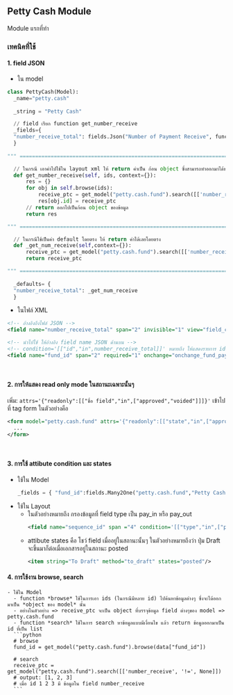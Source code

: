 ## Petty Cash Module
Module แรกที่ทำ

### เทคนิคที่ใช้
#### 1. field JSON
  - ใน model
  ```python
  class PettyCash(Model):
    _name="petty.cash"
    
    _string = "Petty Cash"
  
    // field เรียก function get_number_receive
    _fields={
    "number_receive_total": fields.Json("Number of Payment Receive", function="get_number_receive"),
    }
    
""" ============================================================================== """

    // ในกรณี เอาค่าไปใช้ใน layout xml ให้ return ค่าเป็น ก้อน object ซึ่งสามารถทำออกมาได้หลาย function
    def get_number_receive(self, ids, context={}):
        res = {}
        for obj in self.browse(ids):
            receive_ptc = get_model("petty.cash.fund").search([['number_receive', '!=', None]])
            res[obj.id] = receive_ptc
        // return ออกไปเป็นก้อน object ของข้อมูล
        return res

""" ============================================================================== """

    // ในกรณีใช้เป็นค่า default โดยตรง ให้ return ค่าได้เลยโดยตรง
    def _get_num_receive(self,context={}):
        receive_ptc = get_model("petty.cash.fund").search([['number_receive', '!=', None]])
        return receive_ptc

""" ============================================================================== """
    
    _defaults= {
    "number_receive_total": _get_num_receive
    }
  ```
  
  - ในไฟล์ XML
  ```xml
  <!-- อ้างอิงถึงไฟล์ JSON -->
  <field name="number_receive_total" span="2" invisible="1" view="field_code"/>
  
  <!-- นำไปใช้ ให้อ้างอิง field name JSON ด้านบน -->
  <!-- condition='[["id","in",number_receive_total]]' หมายถึง ให้แสดงรายการ id ที่มี Receive Petty Cash อยู่ -->
  <field name="fund_id" span="2" required="1" onchange="onchange_fund_pay" condition='[["id","in",number_receive_total]]'/>
  ```
  <br/>
  
  #### 2. การให้แสดง read only mode ในสถานะเฉพาะนั้นๆ
  เพิ่ม:
  ` attrs='{"readonly":[["ชื่อ field","in",["approved","voided"]]]}' `
  เข้าไปที่ tag form ในตัวอย่างคือ 
  
  ```xml
  <form model="petty.cash.fund" attrs='{"readonly":[["state","in",["approved","voided"]]]}' show_company="1">
    ...
  </form>
  ```
  <br/>
  
  #### 3. การใช้ attibute condition และ states
  - ใช้ใน Model
      ```python
      _fields = { "fund_id":fields.Many2One("petty.cash.fund","Petty Cash Fund", condition=[["state", "=", "approved"]], search=True), }
      ```
  - ใช้ใน Layout
    - ในตัวอย่างหมายถึง กรองข้อมูลที่ field type เป็น pay_in หรือ pay_out
      ```xml
      <field name="sequence_id" span ="4" condition='[["type","in",["pay_in","pay_out"]]]' onchange="onchange_sequence"/>
      ```
    - attibute states คือ โชว์ field เมื่ออยู่ในสถานะนั้นๆ ในตัวอย่างหมายถึงว่า ปุ่ม Draft จะขึ้นมาก็ต่อเมื่อเอกสารอยู่ในสถานะ posted
      ```xml
      <item string="To Draft" method="to_draft" states="posted"/>
      ```
  #### 4. การใช้งาน browse, search
    - ใช้ใน Model
      - function *browse* ใช้ในการเอา ids (ในกรณีมีหลาย id) ไปค้นหาข้อมูลต่างๆ ซึ่งจะได้ออกมาเป็น *object ของ model* นั้น
      - อย่างในตัวอย่าง => receive_ptc จะเป็น object ที่บรรจุข้อมูล field ต่างๆของ model => petty.cash.fund
      - function *search* ใช้ในการ search หาข้อมูลแบบมีเงื่อนไข แล้ว return ข้อมูลออกมาเป็น id ที่เป็น list
      ```python
      # browse
      fund_id = get_model("petty.cash.fund").browse(data["fund_id"])
      
      # search
      receive_ptc = get_model("petty.cash.fund").search([['number_receive', '!=', None]])
      # output: [1, 2, 3]
      # เมื่อ id 1 2 3 มี ข้อมูลใน field number_receive
      ```
  

